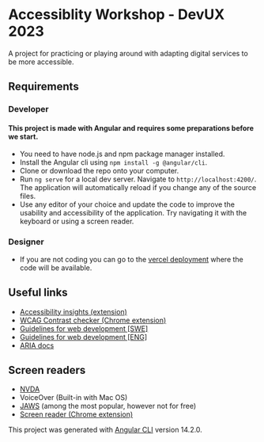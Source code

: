 # Accessiblity Workshop - DevUX 2023

A project for practicing or playing around with adapting digital services to be more accessible. 

## Requirements

### Developer

#### This project is made with Angular and requires some preparations before we start. 

* You need to have node.js and npm package manager installed.
* Install the Angular cli using `npm install -g @angular/cli`.
* Clone or download the repo onto your computer. 
* Run `ng serve` for a local dev server. Navigate to `http://localhost:4200/`. The application will automatically reload if you change any of the source files.
* Use any editor of your choice and update the code to improve the usability and accessibility of the application. Try navigating it with the keyboard or using a screen reader.

### Designer

* If you are not coding you can go to the [vercel deployment](https://a11y-stellitzab.vercel.app/) where the code will be available. 

## Useful links

* [Accessibility insights (extension)](https://accessibilityinsights.io/docs/web/overview/)
* [WCAG Contrast checker (Chrome extension)](https://chrome.google.com/webstore/detail/wcag-color-contrast-check/plnahcmalebffmaghcpcmpaciebdhgdf)
* [Guidelines for web development [SWE]](https://webbriktlinjer.se/wcag/)
* [Guidelines for web development [ENG]](https://www.w3.org/TR/WCAG21/)
* [ARIA docs](https://developer.mozilla.org/en-US/docs/Web/Accessibility/ARIA)

## Screen readers 
* [NVDA](https://www.nvaccess.org/download/)
* VoiceOver (Built-in with Mac OS)
* [JAWS](https://www.freedomscientific.com/products/software/jaws/) (among the most popular, however not for free)
* [Screen reader (Chrome extension)](https://chrome.google.com/webstore/detail/screen-reader/kgejglhpjiefppelpmljglcjbhoiplfn)




This project was generated with [Angular CLI](https://github.com/angular/angular-cli) version 14.2.0.

